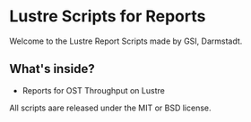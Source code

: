 Lustre Scripts for Reports
==========================

Welcome to the Lustre Report Scripts made by GSI, Darmstadt.

What's inside?
--------------

  * Reports for OST Throughput on Lustre




All scripts aare released under the MIT or BSD license.



